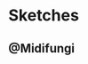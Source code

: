 # Sketches
## @Midifungi

<div class="row">
  <div class="col-6">
    <Midifungi title="Arriving Home" :layers="['@midifungi/4/bg', '@midifungi/4/train', '@midifungi/4/crowd']" help="@midifungi/4"/>
  </div>
  <div class="col-6">
    <Midifungi title="Spirit Emojis" :layers="['@midifungi/3/bg', '@midifungi/3/shapes', '@midifungi/3/checker', '@midifungi/3/self', '@midifungi/3/squid']" help="@midifungi/3" />
  </div>
  <div class="col-6">
    <Midifungi title="Billions and Billions" :layers="['@midifungi/2/starfield', '@midifungi/2/glass', '@midifungi/2/watercanvas', '@midifungi/2/glass-filter', '@midifungi/2/lead']" help="@midifungi/2" />
  </div>
  <div class="col-6">
    <!-- @fixme Automatically style title -->
    <Midifungi title="Lily Pads" :layers="['@midifungi/1/lilies', '@midifungi/1/ripples']" help="@midifungi/1" />
  </div>
</div>
